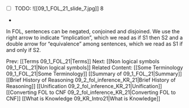 ﻿- [ ] TODO:
![[09_1_FOL_21_slide_7.jpg]]
8

*
In FOL, sentences  can be negated, conjoined and disjoined.  We use the right arrow to indicate “implication”, which we read as if S1 then S2 and a double arrow for “equivalence” among sentences, which we read as S1 if and only if S2.



Prev: [[Terms 09_1_FOL_21|Terms]]
Next: [[Non logical symbols 09_1_FOL_21|Non logical symbols]]
Related Content:
[[Some Terminology 09_1_FOL_21|Some Terminology]]
[[Summary of 09_1_FOL_21|Summary]]
[[Brief History of Reasoning 09_2_fol_inference_KR_21|Brief History of Reasoning]]
[[Unification 09_2_fol_inference_KR_21|Unification]]
[[Converting FOL to CNF 09_2_fol_inference_KR_21|Converting FOL to CNF]]
[[What is Knowledge 09_KR_Intro21|What is Knowledge]]